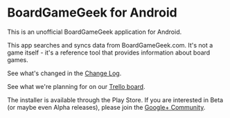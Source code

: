 # BoardGameGeek for Android
This is an unofficial BoardGameGeek application for Android.

This app searches and syncs data from BoardGameGeek.com. It's not a game itself - it's a reference tool that provides information about board games.

See what's changed in the [Change Log](/CHANGELOG.md).

See what we're planning for on our [Trello board](https://trello.com/b/pRZWIOOv).

The installer is available through the Play Store. If you are interested in Beta (or maybe even Alpha releases), please join the [Google+ Community](https://plus.google.com/communities/109617005048169697217).